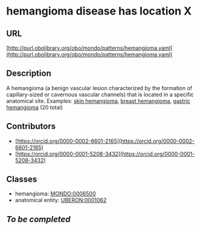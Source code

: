 # hemangioma disease has location X 
## URL 
[http://purl.obolibrary.org/obo/mondo/patterns/hemangioma.yaml](http://purl.obolibrary.org/obo/mondo/patterns/hemangioma.yaml)
## Description 
A hemangioma (a benign vascular lesion characterized by the formation of capillary-sized or cavernous vascular channels) that is located in a specific anatomical site.
Examples: [skin hemangioma](http://purl.obolibrary.org/obo/MONDO_0003110), [breast hemangioma](http://purl.obolibrary.org/obo/MONDO_0003126), [gastric hemangioma](http://purl.obolibrary.org/obo/MONDO_0002414) (20 total)
## Contributors 
* [https://orcid.org/0000-0002-6601-2165](https://orcid.org/0000-0002-6601-2165) 
* [https://orcid.org/0000-0001-5208-3432](https://orcid.org/0000-0001-5208-3432) 
## Classes 
* hemangioma: [MONDO:0006500](http://purl.obolibrary.org/obo/MONDO_0006500) 
* anatomical entity: [UBERON:0001062](http://purl.obolibrary.org/obo/UBERON_0001062) 
## _To be completed_